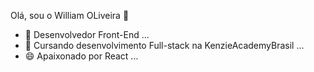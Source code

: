 Olá, sou o William OLiveira 👋

- 🔭 Desenvolvedor Front-End ...
- 🌱 Cursando desenvolvimento Full-stack na KenzieAcademyBrasil ...
- 😄 Apaixonado por React ...
